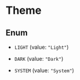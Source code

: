

# Theme

## Enum


* `LIGHT` (value: `"Light"`)

* `DARK` (value: `"Dark"`)

* `SYSTEM` (value: `"System"`)




